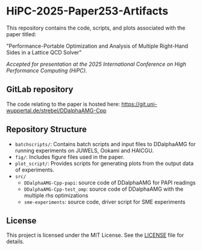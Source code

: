 # HiPC-2025-Paper253-Artifacts
This repository contains the code, scripts, and plots associated with the paper titled:

"Performance-Portable Optimization and Analysis of Multiple Right-Hand Sides in a Lattice QCD Solver"

*Accepted for presentation at the 2025 International Conference on High Performance Computing (HiPC).*

## GitLab repository

The code relating to the paper is hosted here: https://git.uni-wuppertal.de/strebel/DDalphaAMG-Cpp

## Repository Structure

- `batchscripts/`: Contains batch scripts and input files to DDalphaAMG for running experiments on JUWELS, Ookami and HAICGU.
- `fig/`: Includes figure files used in the paper.
- `plot_script/`: Provides scripts for generating plots from the output data of experiments.
- `src/`
  - `DDalphaAMG-Cpp-papi`: source code of DDalphaAMG for PAPI readings
  - `DDalphaAMG-Cpp-test_omp`: source code of DDalphaAMG with the multiple rhs optimizations
  - `sme-experiments`: source code, driver script for SME experiments

## License


This project is licensed under the MIT License. See the [LICENSE](LICENSE) file for details.


